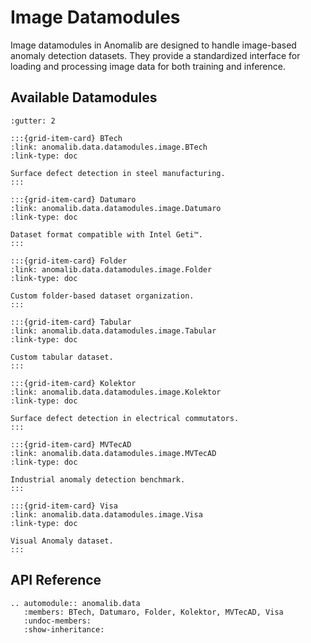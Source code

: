 # Image Datamodules

Image datamodules in Anomalib are designed to handle image-based anomaly detection datasets. They provide a standardized interface for loading and processing image data for both training and inference.

## Available Datamodules

```{grid} 3
:gutter: 2

:::{grid-item-card} BTech
:link: anomalib.data.datamodules.image.BTech
:link-type: doc

Surface defect detection in steel manufacturing.
:::

:::{grid-item-card} Datumaro
:link: anomalib.data.datamodules.image.Datumaro
:link-type: doc

Dataset format compatible with Intel Geti™.
:::

:::{grid-item-card} Folder
:link: anomalib.data.datamodules.image.Folder
:link-type: doc

Custom folder-based dataset organization.
:::

:::{grid-item-card} Tabular
:link: anomalib.data.datamodules.image.Tabular
:link-type: doc

Custom tabular dataset.
:::

:::{grid-item-card} Kolektor
:link: anomalib.data.datamodules.image.Kolektor
:link-type: doc

Surface defect detection in electrical commutators.
:::

:::{grid-item-card} MVTecAD
:link: anomalib.data.datamodules.image.MVTecAD
:link-type: doc

Industrial anomaly detection benchmark.
:::

:::{grid-item-card} Visa
:link: anomalib.data.datamodules.image.Visa
:link-type: doc

Visual Anomaly dataset.
:::
```

## API Reference

```{eval-rst}
.. automodule:: anomalib.data
   :members: BTech, Datumaro, Folder, Kolektor, MVTecAD, Visa
   :undoc-members:
   :show-inheritance:
```

